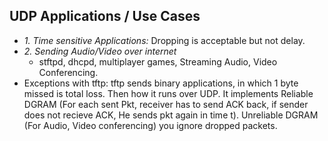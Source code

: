 ## UDP Applications / Use Cases
- *1. Time sensitive Applications:* Dropping is acceptable but not delay.
- *2. Sending Audio/Video over internet*
  - stftpd, dhcpd, multiplayer games, Streaming Audio, Video Conferencing.
- Exceptions with tftp: tftp sends binary applications, in which 1 byte missed is total loss. Then how it runs over UDP. It implements Reliable DGRAM (For each sent Pkt, receiver has to send ACK back, if sender does not recieve ACK, He sends pkt again in time t). Unreliable DGRAM (For Audio, Video conferencing) you ignore dropped packets.
